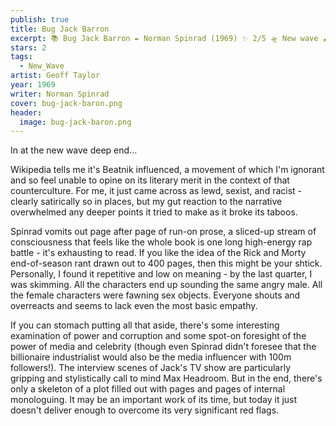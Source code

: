 ```yaml
---
publish: true
title: Bug Jack Barron
excerpt: 📚 Bug Jack Barron ✒️ Norman Spinrad (1969) ✨ 2/5 🛸 New wave 🖌️ Geoff Taylor
stars: 2
tags:
  - New_Wave
artist: Geoff Taylor
year: 1969
writer: Norman Spinrad
cover: bug-jack-baron.png
header:
  image: bug-jack-baron.png
---
```

In at the new wave deep end...   
  
Wikipedia tells me it's Beatnik influenced, a movement of which I'm ignorant and so feel unable to opine on its literary merit in the context of that counterculture. For me, it just came across as lewd, sexist, and racist - clearly satirically so in places, but my gut reaction to the narrative overwhelmed any deeper points it tried to make as it broke its taboos.   
  
Spinrad vomits out page after page of run-on prose, a sliced-up stream of consciousness that feels like the whole book is one long high-energy rap battle - it's exhausting to read. If you like the idea of the Rick and Morty end-of-season rant drawn out to 400 pages, then this might be your shtick. Personally, I found it repetitive and low on meaning - by the last quarter, I was skimming. All the characters end up sounding the same angry male. All the female characters were fawning sex objects. Everyone shouts and overreacts and seems to lack even the most basic empathy.  
  
If you can stomach putting all that aside, there's some interesting examination of power and corruption and some spot-on foresight of the power of media and celebrity (though even Spinrad didn't foresee that the billionaire industrialist would also be the media influencer with 100m followers!). The interview scenes of Jack's TV show are particularly gripping and stylistically call to mind Max Headroom. But in the end, there's only a skeleton of a plot filled out with pages and pages of internal monologuing. It may be an important work of its time, but today it just doesn't deliver enough to overcome its very significant red flags.